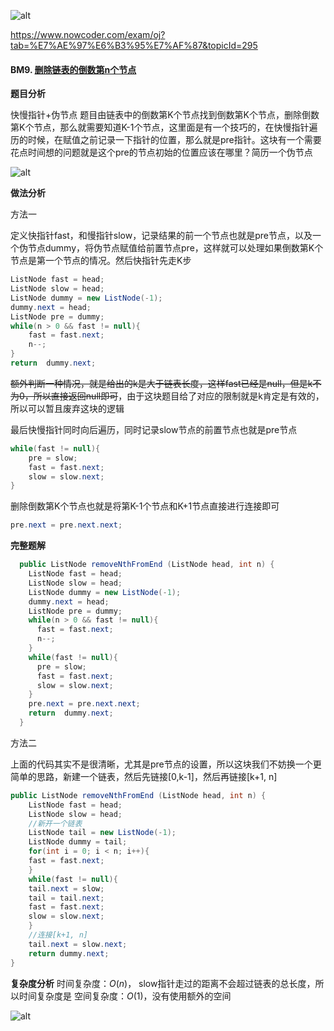 ![alt](https://uploadfiles.nowcoder.com/bm/top101-head.jpg)

https://www.nowcoder.com/exam/oj?tab=%E7%AE%97%E6%B3%95%E7%AF%87&topicId=295

#### BM9. [删除链表的倒数第n个节点](https://www.nowcoder.com/practice/f95dcdafbde44b22a6d741baf71653f6?tpId=295&sfm=github&channel=nowcoder)


**题目分析**

快慢指针+伪节点
题目由链表中的倒数第K个节点找到倒数第K个节点，删除倒数第K个节点，那么就需要知道K-1个节点，这里面是有一个技巧的，在快慢指针遍历的时候，在赋值之前记录一下指针的位置，那么就是pre指针。这块有一个需要花点时间想的问题就是这个pre的节点初始的位置应该在哪里？简历一个伪节点

![alt](https://uploadfiles.nowcoder.com/images/20220220/588579017_1645343328594/9FAE336608E8DA1595A7DFFC08849469)


**做法分析**

方法一

定义快指针fast，和慢指针slow，记录结果的前一个节点也就是pre节点，以及一个伪节点dummy，将伪节点赋值给前置节点pre，这样就可以处理如果倒数第K个节点是第一个节点的情况。然后快指针先走K步

```java
ListNode fast = head;
ListNode slow = head;
ListNode dummy = new ListNode(-1);
dummy.next = head;
ListNode pre = dummy;
while(n > 0 && fast != null){
    fast = fast.next;
    n--;
}
return  dummy.next;
```

~~额外判断一种情况，就是给出的k是大于链表长度，这样fast已经是null，但是k不为0，所以直接返回null即可~~，由于这块题目给了对应的限制就是k肯定是有效的，所以可以暂且废弃这块的逻辑

最后快慢指针同时向后遍历，同时记录slow节点的前置节点也就是pre节点

```java
while(fast != null){
    pre = slow;
    fast = fast.next;
    slow = slow.next;
}
```

删除倒数第K个节点也就是将第K-1个节点和K+1节点直接进行连接即可

```java
pre.next = pre.next.next;
```


**完整题解**

```java
  public ListNode removeNthFromEnd (ListNode head, int n) {
    ListNode fast = head;
    ListNode slow = head;
    ListNode dummy = new ListNode(-1);
    dummy.next = head;
    ListNode pre = dummy;
    while(n > 0 && fast != null){
      fast = fast.next;
      n--;
    }
    while(fast != null){
      pre = slow;
      fast = fast.next;
      slow = slow.next;
    }
    pre.next = pre.next.next;
    return  dummy.next;
  }
```



方法二

上面的代码其实不是很清晰，尤其是pre节点的设置，所以这块我们不妨换一个更简单的思路，新建一个链表，然后先链接[0,k-1]，然后再链接[k+1, n]

```java
public ListNode removeNthFromEnd (ListNode head, int n) {
    ListNode fast = head;
    ListNode slow = head;
    //新开一个链表
    ListNode tail = new ListNode(-1);
    ListNode dummy = tail;
    for(int i = 0; i < n; i++){
    fast = fast.next;
    }
    while(fast != null){
    tail.next = slow;
    tail = tail.next;
    fast = fast.next;
    slow = slow.next;
    }
    //连接[k+1, n]
    tail.next = slow.next;
    return dummy.next;
}
```


**复杂度分析**
时间复杂度：$O(n)$， slow指针走过的距离不会超过链表的总长度，所以时间复杂度是
空间复杂度：$O(1)$，没有使用额外的空间

![alt](https://uploadfiles.nowcoder.com/bm/top101-tail.jpg)